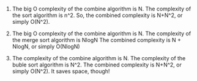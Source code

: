 1. The big O complexity of the combine algorithm is N. 
The complexity of the sort algorithm is n^2. So, the combined complexity is N+N^2, or simply O(N^2).

2. The big O complexity of the combine algorithm is N. 
The complexity of the merge sort algorithm is NlogN
The combined complexity is N + NlogN, or simply O(NlogN)

3. The complexity of the combine algorithm is N. 
The complexity of the buble sort algorithm is N^2. 
The combined complexity is N+N^2, or simply O(N^2). It saves space, though!
